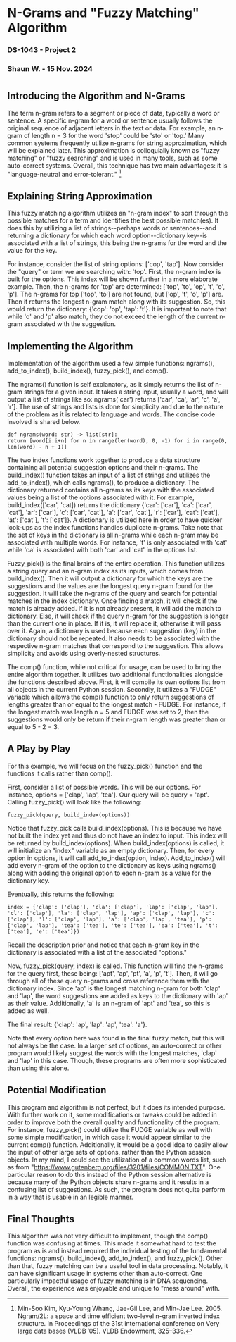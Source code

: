 
# N-Grams and "Fuzzy Matching" Algorithm

### DS-1043 - Project 2

### Shaun W. - 15 Nov. 2024

#

## Introducing the Algorithm and N-Grams

The term n-gram refers to a segment or piece of data, typically a word or sentence. A specific n-gram for a word or sentence usually follows the original sequence of adjacent letters in the text or data. For example, an n-gram of length n = 3 for the word 'stop' could be 'sto' or 'top.' Many common systems frequently utilize n-grams for string approximation, which will be explained later. This approximation is colloquially known as "fuzzy matching" or "fuzzy searching" and is used in many tools, such as some auto-correct systems. Overall, this technique has two main advantages: it is "language-neutral and error-tolerant." [^1]

## Explaining String Approximation

This fuzzy matching algorithm utilizes an "n-gram index" to sort through the possible matches for a term and identifies the best possible match(es). It does this by utilizing a list of strings--perhaps words or sentences--and returning a dictionary for which each word option--dictionary key--is associated with a list of strings, this being the n-grams for the word and the value for the key.

For instance, consider the list of string options: ['cop', 'tap']. Now consider the "query" or term we are searching with: 'top'. First, the n-gram index is built for the options. This index will be shown further in a more elaborate example. Then, the n-grams for 'top' are determined: ['top', 'to', 'op', 't', 'o', 'p']. The n-grams for top ['top', 'to'] are not found, but ['op', 't', 'o', 'p'] are. Then it returns the longest n-gram match along with its suggestion. So, this would return the dictionary: {'cop': 'op', 'tap': 't'}. It is important to note that while 'o' and 'p' also match, they do not exceed the length of the current n-gram associated with the suggestion.

## Implementing the Algorithm

Implementation of the algorithm used a few simple functions: ngrams(), add_to_index(), build_index(), fuzzy_pick(), and comp().

The ngrams() function is self explanatory, as it simply returns the list of n-gram strings for a given input. It takes a string input, usually a word, and will output a list of strings like so: ngrams('car') returns ['car', 'ca', 'ar', 'c', 'a', 'r']. The use of strings and lists is done for simplicity and due to the nature of the problem as it is related to language and words. The concise code involved is shared below.


`def ngrams(word: str) -> list[str]:`  
`return [word[i:i+n] for n in range(len(word), 0, -1) for i in range(0, len(word) - n + 1)]`

The two index functions work together to produce a data structure containing all potential suggestion options and their n-grams. The build_index() function takes an input of a list of strings and utilizes the add_to_index(), which calls ngrams(), to produce a dictionary. The dictionary returned contains all n-grams as its keys with the associated values being a list of the options associated with it. For example, build_index(['car', 'cat]) returns the dictionary {'car': ['car'], 'ca': ['car', 'cat'], 'ar': ['car'], 'c': ['car', 'cat'], 'a': ['car', 'cat'], 'r': ['car'], 'cat': ['cat'], 'at': ['cat'], 't': ['cat']}. A dictionary is utilized here in order to have quicker look-ups as the index functions handles duplicate n-grams. Take note that the set of keys in the dictionary is all n-grams while each n-gram may be associated with multiple words. For instance, 't' is only associated with 'cat' while 'ca' is associated with both 'car' and 'cat' in the options list.

Fuzzy_pick() is the final brains of the entire operation. This function utilizes a string query and an n-gram index as its inputs, which comes from build_index(). Then it will output a dictionary for which the keys are the suggestions and the values are the longest query n-gram found for the suggestion. It will take the n-grams of the query and search for potential matches in the index dictionary. Once finding a match, it will check if the match is already added. If it is not already present, it will add the match to dictionary. Else, it will check if the query n-gram for the suggestion is longer than the current one in place. If it is, it will replace it, otherwise it will pass over it. Again, a dictionary is used because each suggestion (key) in the dictionary should not be repeated. It also needs to be associated with the respective n-gram matches that correspond to the suggestion. This allows simplicity and avoids using overly-nested structures.

The comp() function, while not critical for usage, can be used to bring the entire algorithm together. It utilizes two additional functionalities alongside the functions described above. First, it will compile its own options list from all objects in the current Python session. Secondly, it utilizes a "FUDGE" variable which allows the comp() function to only return suggestions of lengths greater than or equal to the longest match - FUDGE. For instance, if the longest match was length n = 5 and FUDGE was set to 2, then the suggestions would only be return if their n-gram length was greater than or equal to 5 - 2 = 3.

## A Play by Play

For this example, we will focus on the fuzzy_pick() function and the functions it calls rather than comp(). 

First, consider a list of possible words. This will be our options. For instance, options = ['clap', 'lap', 'tea']. Our query will be query = 'apt'. Calling fuzzy_pick() will look like the following: 

`fuzzy_pick(query, build_index(options))`

Notice that fuzzy_pick calls build_index(options). This is because we have not built the index yet and thus do not have an index to input. This index will be returned by build_index(options). When build_index(options) is called, it will initialize an "index" variable as an empty dictionary. Then, for every option in options, it will call add_to_index(option, index). Add_to_index() will add every n-gram of the option to the dictionary as keys using ngrams() along with adding the original option to each n-gram as a value for the dictionary key.

Eventually, this returns the following:  

`index = {'clap': ['clap'], 'cla': ['clap'], 'lap': ['clap', 'lap'], 'cl': ['clap'], 'la': ['clap', 'lap'], 'ap': ['clap', 'lap'], 'c': ['clap'], 'l': ['clap', 'lap'], 'a': ['clap', 'lap', 'tea'], 'p': ['clap', 'lap'], 'tea': ['tea'], 'te': ['tea'], 'ea': ['tea'], 't': ['tea'], 'e': ['tea']})`  

Recall the description prior and notice that each n-gram key in the dictionary is associated with a list of the associated "options."

Now, fuzzy_pick(query, index) is called. This function will find the n-grams for the query first, these being: ['apt', 'ap', 'pt', 'a', 'p', 't']. Then, it will go through all of these query n-grams and cross reference them with the dictionary index. Since 'ap' is the longest matching n-gram for both 'clap' and 'lap', the word suggestions are added as keys to the dictionary with 'ap' as their value. Additionally, 'a' is an n-gram of 'apt' and 'tea', so this is added as well. 

The final result: {'clap': 'ap', 'lap': 'ap', 'tea': 'a'}.

Note that every option here was found in the final fuzzy match, but this will not always be the case. In a larger set of options, an auto-correct or other program would likely suggest the words with the longest matches, 'clap' and 'lap' in this case. Though, these programs are often more sophisticated than using this alone.

## Potential Modification

This program and algorithm is not perfect, but it does its intended purpose. With further work on it, some modifications or tweaks could be added in order to improve both the overall quality and functionality of the program. For instance, fuzzy_pick() could utilize the FUDGE variable as well with some simple modification, in which case it would appear similar to the current comp() function. Additionally, it would be a good idea to easily allow the input of other large sets of options, rather than the Python session objects. In my mind, I could see the utilization of a common words list, such as from "https://www.gutenberg.org/files/3201/files/COMMON.TXT". One particular reason to do this instead of the Python session alternative is because many of the Python objects share n-grams and it results in a confusing list of suggestions. As such, the program does not quite perform in a way that is usable in an legible manner.

## Final Thoughts

This algorithm was not very difficult to implement, though the comp() function was confusing at times. This made it somewhat hard to test the program as is and instead required the individual testing of the fundamental functions: ngrams(), build_index(), add_to_index(), and fuzzy_pick(). Other than that, fuzzy matching can be a useful tool in data processing. Notably, it can have significant usage in systems other than auto-correct. One particularly impactful usage of fuzzy matching is in DNA sequencing. Overall, the experience was enjoyable and unique to "mess around" with.

[^1]:Min-Soo Kim, Kyu-Young Whang, Jae-Gil Lee, and Min-Jae Lee. 2005. Ngram/2L: a space and time efficient two-level n-gram inverted index structure. In Proceedings of the 31st international conference on Very large data
bases (VLDB ’05). VLDB Endowment, 325–336.
